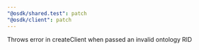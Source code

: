 ```yaml
---
"@osdk/shared.test": patch
"@osdk/client": patch
---
```


Throws error in createClient when passed an invalid ontology RID

